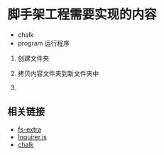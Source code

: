# 脚手架工程需要实现的内容
- chalk
- program 运行程序


1. 创建文件夹

2. 拷贝内容文件夹到新文件夹中

3. 

## 相关链接
- [fs-extra](https://www.npmjs.com/package/fs-extra)
- [Inquirer.js](https://juejin.cn/post/6844903480700698638)
- [chalk](https://www.npmjs.com/package/chalk)